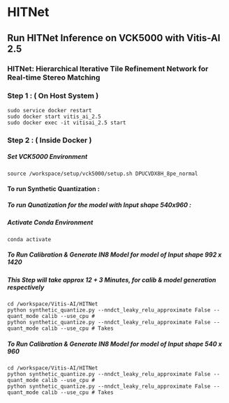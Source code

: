 # HITNet

## Run HITNet Inference on VCK5000 with Vitis-AI 2.5 

### HITNet: Hierarchical Iterative Tile Refinement Network for Real-time Stereo Matching


### Step 1 : ( On Host System ) 

```
sudo service docker restart 
sudo docker start vitis_ai_2.5 
sudo docker exec -it vitisai_2.5 start
```

### Step 2 : ( Inside Docker )

##### Set VCK5000 Environment 

```
source /workspace/setup/vck5000/setup.sh DPUCVDX8H_8pe_normal
```
#### To run Synthetic Quantization : 

##### To run Qunatization for the model with Input shape 540x960 : 

##### Activate Conda Environment 
```
conda activate 
```
##### To Run Calibration & Generate IN8 Model for model of Input shape 992 x 1420
##### This Step will take approx 12 + 3 Minutes, for calib & model generation respectively 
```
cd /workspace/Vitis-AI/HITNet
python synthetic_quantize.py --nndct_leaky_relu_approximate False --quant_mode calib --use_cpu # 
python synthetic_quantize.py --nndct_leaky_relu_approximate False --quant_mode calib --use_cpu # Takes 
```

##### To Run Calibration & Generate IN8 Model for model of Input shape 540 x 960  
```
cd /workspace/Vitis-AI/HITNet
python synthetic_quantize.py --nndct_leaky_relu_approximate False --quant_mode calib --use_cpu # 
python synthetic_quantize.py --nndct_leaky_relu_approximate False --quant_mode calib --use_cpu # Takes 
